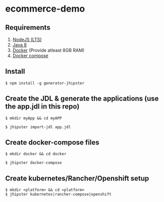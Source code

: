 # ecommerce-demo

## Requirements

1. [NodeJS (LTS)](https://nodejs.org/en/download/)
2. [Java 8](https://java.com/en/download/)
3. [Docker](https://www.docker.com/get-started) (Provide atleast 8GB RAM)
4. [Docker compose](https://docs.docker.com/compose/install/)

## Install

```
$ npm install -g generator-jhipster
```

## Create the JDL & generate the applications (use the app.jdl in this repo)

```
$ mkdir myApp && cd myAPP

$ jhipster import-jdl app.jdl
```

## Create docker-compose files

```
$ mkdir docker && cd docker

$ jhipster docker-compose
```

## Create kubernetes/Rancher/Openshift setup

```
$ mkdir <platform> && cd <platform>
$ jhipster kubernetes|rancher-compose|openshift
```
